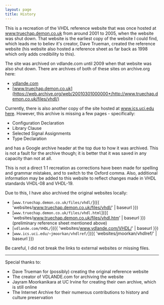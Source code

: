 ```yaml
---
layout: page
title: History
---
```



This is a recreation of the VHDL reference website that was once hosted at www.truechap.demon.co.uk from around 2001 to 2005, when the website was shut down. That website is the earliest copy of the website I could find, which leads me to believ it's creator, Dave Trueman, created the reference website (his website also hosted a reference sheet as far back as 1998 which only adds credibility to this).

The site was archived on vdlande.com until 2009 when that website was also shut down. There are archives of both of these sites on archive.org here:
* [vdlande.com](https://web.archive.org/web/20090801000000*/http://www.vdlande.com/VHDL/)
* [www.truechap.demon.co.uk](https://web.archive.org/web/20010301000000*/http://www.truechap.demon.co.uk/files/vhdl/)

Currently, there is also another copy of the site hosted at www.ics.uci.edu [here](https://www.ics.uci.edu/~jmoorkan/vhdlref). However, this archive is missing a few pages - specifically:
* Configuration Declaration
* Library Clause
* Selected Signal Assignments
* Type Declaration

and has a Google archive header at the top due to how it was archived. This is not a fault for the archive though; it is better that it was saved in any capacity than not at all.

This is not a direct 1:1 recreation as corrections have been made for spelling and grammar mistakes, and to switch to the Oxford comma. Also, additional information may be added to this website to reflect changes made in VHDL standards VHDL-08 and VHDL-19.

Due to this, I have also archived the original websites locally:
* [`www.truechap.demon.co.uk/files/vhdl/`]({{ 'websites/www.truechap.demon.co.uk/files/vhdl/' | baseurl }})
* [`www.truechap.demon.co.uk/files/vhdl.html`]({{ 'websites/www.truechap.demon.co.uk/files/vhdl.htm' | baseurl }}) (preliminary reference sheet mentioned above)
* [`vdlande.com/VHDL/`]({{ 'websites/www.vdlande.com/VHDL/' | baseurl }})
* [`www.ics.uci.edu/~jmoorkan/vhdlref/`]({{ 'websites/jmoorkan/vhdlref/' | baseurl }})

Be careful, I did not break the links to external websites or missing files.

---

Special thanks to:
* Dave Trueman for (possibly) creating the original reference website
* The creator of VDLANDE.com for archiving the website
* Jayram Moorkanikara at UC Irvine for creating their own archive, which is still online
* The Internet Archive for their numerous contributions to history and culture preservation
